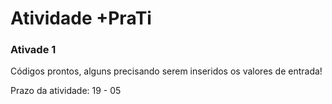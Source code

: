 <h1>Atividade +PraTi</h1>
<h3>Ativade 1 </h3>
Códigos prontos, alguns precisando serem inseridos os valores de entrada!

Prazo da atividade: 19 - 05